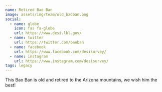 ```yaml
---
name: Retired Bao Ban
image: assets/img/team/old_baoban.png
social:
  - name: globe
    icon: fas fa-globe
    url: https://www.desi.lbl.gov/
  - name: twitter
    url: https://twitter.com/baoban
  - name: facebook
    url: https://www.facebook.com/desisurvey/
  - name: instagram
    url: https://www.instagram.com/desisurvey/
tags: legacy
---
```

This Bao Ban is old and retired to the Arizona mountains, we wish him the best!